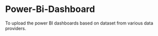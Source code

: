 # Power-Bi-Dashboard
To upload the power BI dashboards based on dataset from various data providers.
